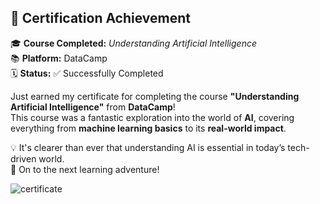 
## 🏅 Certification Achievement

🎓 **Course Completed:** *Understanding Artificial Intelligence*  
📚 **Platform:** DataCamp  
🗓️ **Status:** ✅ Successfully Completed

Just earned my certificate for completing the course **"Understanding Artificial Intelligence"** from **DataCamp**!  
This course was a fantastic exploration into the world of **AI**, covering everything from **machine learning basics** to its **real-world impact**.

💡 It's clearer than ever that understanding AI is essential in today’s tech-driven world.  
🚀 On to the next learning adventure!


![certificate](https://github.com/user-attachments/assets/85e6263e-2adf-4ad7-b9db-169e05fada3c)

